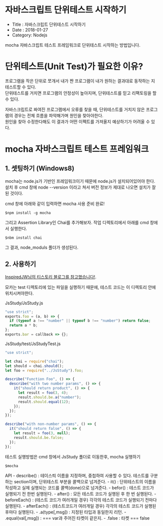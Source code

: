 # 자바스크립트 단위테스트 시작하기

- Title : 자바스크립트 단위테스트 시작하기
- Date : 2018-01-27
- Category: Nodejs

mocha 자바스크립트 테스트 프레임워크로 단위테스트 시작하는 방법입니다.

# 단위테스트(Unit Test)가 필요한 이유?

프로그램을 작은 단위로 쪼개서 내가 짠 프로그램이 내가 원하는 결과대로 동작하는 지 테스트할 수 있다.  
단위테스트를 거치면 프로그램의 안정성이 높아지며, 단위테스트를 믿고 리팩토링을 할 수 있다.

자바스크립트로 짜여진 프로그램에서 오류를 찾을 때, 단위테스트를 거치지 않은 프로그램의 경우는 전체 흐름을 파악해가며 원인을 찾아야한다.  
원인을 찾아 수정한다해도 이 결과가 어떤 이펙트를 가져올지 예상하기가 어려울 수 있다.

# mocha 자바스크립트 테스트 프레임워크

## 1. 셋팅하기 (Windows8)

mocha는 node.js가 기반인 프레임워크이기 때문에 node.js가 설치되어있어야 한다.  
설치 후 cmd 창에 node --version 이라고 쳐서 버전 정보가 제대로 나오면 설치가 잘 된 것이다.

cmd 창에 아래와 같이 입력하면 mocha 사용 준비 완료!

```
$npm install -g mocha
```

그리고 Assertion Library인 Chai를 추가해보자. 작업 디렉토리에서 아래를 cmd 창에서 실행한다.

```
$nbm install chai
```

그 결과, node_moduls 폴더가 생성된다.

## 2. 사용하기

[InspiredJW님의 티스토리 블로그를 참고했습니다!](http://inspiredjw.com/entry/Mocha-%EB%A1%9C-%ED%95%98%EB%8A%94-JavaScript-Testing).

모카는 test 디렉토리에 있는 파일을 실행하기 때문에, 테스트 코드는 이 디렉토리 안에 위치시켜야한다.

JsStudy/JsStudy.js

```javascript
"use strict";
exports.foo = (a, b) => {
  if (typeof a !== "number" || typeof b !== "number") return false;
  return a * b;
};
exports.bar = callback => {};
```

JsStudy/test/JsStudyTest.js

```javascript
"use strict";

let chai = require("chai");
let should = chai.should();
let foo = require("../JsStudy").foo;

describe("Function Foo", () => {
  describe("with two number params", () => {
    it("should return product", () => {
      let result = foo(3, 4);
      result.should.be.a("number");
      result.should.equal(12);
    });
  });
});

describe("with non-number params", () => {
  it("should return false", () => {
    let result = foo(3, null);
    result.should.be.false;
  });
});
```

테스트 실행방법은 cmd 창에서 JsStudy 폴더로 이동한후, mocha 실행하기

```
$mocha
```

<span class="clr-grey">
API    
- describe() : 테이스틔 이름을 지정하며, 중첩하여 사용할 수 있다. 테스트를 구분하는 section이며, 단위테스트 부분을 콜백으로 넘겨준다.
- it() : 단위테스트의 이름을 작성하고 실제 실행되는 코드를 콜백(done)으로 넘겨준다.
- befor() : 테스트 코드가 실행되기 전 한번 실행된다.
- after() : 모든 테스트 코드가 실행된 후 한 번 실행된다.
- beforeEach() : (테스트 코드가 여러개일 경우) 각각의 테스트 코드가 실행되기 전마다 실행된다.
- afterEach() : (테스트코드가 여러개일 경우) 각각의 테스트 코드가 실행된 후마다 실행된다.
- .a(type[,msg]) : 지정된 타입과 동일한지 리턴.
- .equal(val[,msg]) : === var과 주어진 타켓이 같은지.
- .false : 타켓 === false
</span>

